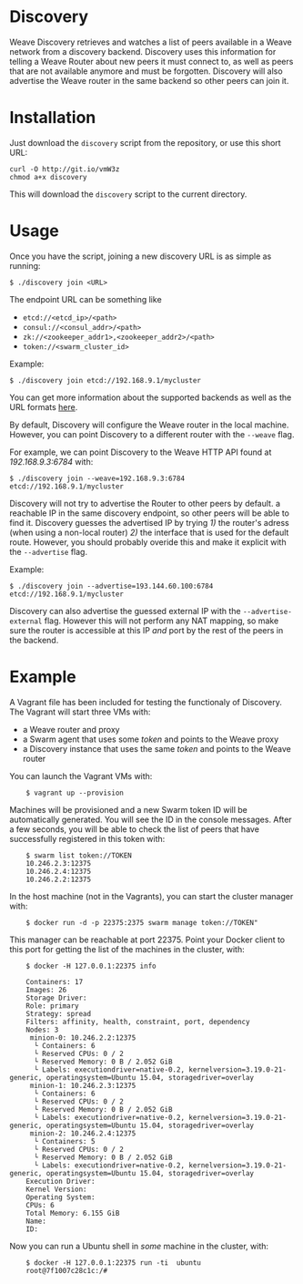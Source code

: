 Discovery
=========

Weave Discovery retrieves and watches a list of peers
available in a Weave network from a discovery backend.
Discovery uses this information for telling a Weave Router
about new peers it must connect to, as well as peers
that are not available anymore and must be forgotten.
Discovery will also advertise the Weave router in the
same backend so other peers can join it.

Installation
============

Just download the `discovery` script from the repository,
or use this short URL:

```
curl -O http://git.io/vmW3z
chmod a+x discovery
```

This will download the `discovery` script to the current
directory.

Usage
=====

Once you have the script, joining a new discovery URL
is as simple as running:

```
$ ./discovery join <URL>
```

The endpoint URL can be something like

- `etcd://<etcd_ip>/<path>`
- `consul://<consul_addr>/<path>`
- `zk://<zookeeper_addr1>,<zookeeper_addr2>/<path>`
- `token://<swarm_cluster_id>`

Example:

```
$ ./discovery join etcd://192.168.9.1/mycluster
```

You can get more information about the supported backends
as well as the URL formats [here](https://github.com/docker/swarm/tree/master/discovery).

By default, Discovery will configure the Weave router in the
local machine. However, you can point Discovery to a
different router with the `--weave` flag.

For example, we can point Discovery to the Weave HTTP
API found at _192.168.9.3:6784_ with:

```
$ ./discovery join --weave=192.168.9.3:6784 etcd://192.168.9.1/mycluster
```

Discovery will not try to advertise the Router to other
peers by default.  a reachable IP in the same discovery
endpoint, so other peers will be able to find it.
Discovery guesses the advertised IP by trying _1)_ the
router's adress (when using a non-local router) _2)_ the
interface that is used for the default route. However,
you should probably overide this and make it explicit
with the `--advertise` flag.

Example:

```
$ ./discovery join --advertise=193.144.60.100:6784 etcd://192.168.9.1/mycluster
```

Discovery can also advertise the guessed external IP with
the `--advertise-external` flag. However this will not perform
any NAT mapping, so make sure the router is accessible at this
IP _and_ port by the rest of the peers in the backend.


Example
=======

A Vagrant file has been included for testing the functionaly
of Discovery. The Vagrant will start three VMs with: 

  * a Weave router and proxy
  * a Swarm agent that uses some _token_ and points to the Weave proxy
  * a Discovery instance that uses the same _token_ and points to the Weave router

You can launch the Vagrant VMs with:

```
	$ vagrant up --provision
```

Machines will be provisioned and a new Swarm token ID will be
automatically generated. You will see the ID in the console messages.
After a few seconds, you will be able to check the list of peers
that have successfully registered in this token with:

```
	$ swarm list token://TOKEN
	10.246.2.3:12375
	10.246.2.4:12375
	10.246.2.2:12375
```

In the host machine (not in the Vagrants), you can start the cluster
manager with:

```
	$ docker run -d -p 22375:2375 swarm manage token://TOKEN"
```

This manager can be reachable at port 22375. Point your Docker client to
this port for getting the list of the machines in the cluster, with:

```
	$ docker -H 127.0.0.1:22375 info
	
	Containers: 17
    Images: 26
    Storage Driver: 
    Role: primary
    Strategy: spread
    Filters: affinity, health, constraint, port, dependency
    Nodes: 3
     minion-0: 10.246.2.2:12375
      └ Containers: 6
      └ Reserved CPUs: 0 / 2
      └ Reserved Memory: 0 B / 2.052 GiB
      └ Labels: executiondriver=native-0.2, kernelversion=3.19.0-21-generic, operatingsystem=Ubuntu 15.04, storagedriver=overlay
     minion-1: 10.246.2.3:12375
      └ Containers: 6
      └ Reserved CPUs: 0 / 2
      └ Reserved Memory: 0 B / 2.052 GiB
      └ Labels: executiondriver=native-0.2, kernelversion=3.19.0-21-generic, operatingsystem=Ubuntu 15.04, storagedriver=overlay
     minion-2: 10.246.2.4:12375
      └ Containers: 5
      └ Reserved CPUs: 0 / 2
      └ Reserved Memory: 0 B / 2.052 GiB
      └ Labels: executiondriver=native-0.2, kernelversion=3.19.0-21-generic, operatingsystem=Ubuntu 15.04, storagedriver=overlay
    Execution Driver: 
    Kernel Version: 
    Operating System: 
    CPUs: 6
    Total Memory: 6.155 GiB
    Name: 
    ID: 
```

Now you can run a Ubuntu shell in _some_ machine in the cluster, with:

```
	$ docker -H 127.0.0.1:22375 run -ti  ubuntu
	root@7f1007c28c1c:/# 
```

